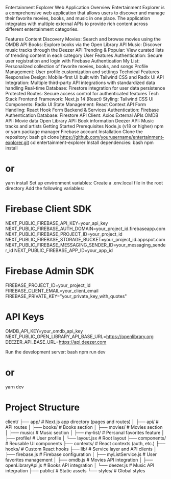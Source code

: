 Entertainment Explorer Web Application
Overview
Entertainment Explorer is a comprehensive web application that allows users to discover and manage their favorite movies, books, and music in one place. The application integrates with multiple external APIs to provide rich content across different entertainment categories.

Features
Content Discovery
Movies: Search and browse movies using the OMDB API
Books: Explore books via the Open Library API
Music: Discover music tracks through the Deezer API
Trending & Popular: View curated lists of trending content in each category
User Features
Authentication: Secure user registration and login with Firebase Authentication
My List: Personalized collection of favorite movies, books, and songs
Profile Management: User profile customization and settings
Technical Features
Responsive Design: Mobile-first UI built with Tailwind CSS and Radix UI
API Integration: Multiple third-party API integrations with standardized data handling
Real-time Database: Firestore integration for user data persistence
Protected Routes: Secure access control for authenticated features
Tech Stack
Frontend
Framework: Next.js 14 (React)
Styling: Tailwind CSS
UI Components: Radix UI
State Management: React Context API
Form Handling: React Hook Form
Backend & Services
Authentication: Firebase Authentication
Database: Firestore
API Client: Axios
External APIs
OMDB API: Movie data
Open Library API: Book information
Deezer API: Music tracks and artists
Getting Started
Prerequisites
Node.js (v18 or higher)
npm or yarn package manager
Firebase account
Installation
Clone the repository:
bash
git clone https://github.com/yourusername/entertainment-explorer.git
cd entertainment-explorer
Install dependencies:
bash
npm install
# or
yarn install
Set up environment variables:
Create a .env.local file in the root directory
Add the following variables:
# Firebase Client SDK
NEXT_PUBLIC_FIREBASE_API_KEY=your_api_key
NEXT_PUBLIC_FIREBASE_AUTH_DOMAIN=your_project_id.firebaseapp.com
NEXT_PUBLIC_FIREBASE_PROJECT_ID=your_project_id
NEXT_PUBLIC_FIREBASE_STORAGE_BUCKET=your_project_id.appspot.com
NEXT_PUBLIC_FIREBASE_MESSAGING_SENDER_ID=your_messaging_sender_id
NEXT_PUBLIC_FIREBASE_APP_ID=your_app_id

# Firebase Admin SDK
FIREBASE_PROJECT_ID=your_project_id
FIREBASE_CLIENT_EMAIL=your_client_email
FIREBASE_PRIVATE_KEY="your_private_key_with_quotes"

# API Keys
OMDB_API_KEY=your_omdb_api_key
NEXT_PUBLIC_OPEN_LIBRARY_API_BASE_URL=https://openlibrary.org
DEEZER_API_BASE_URL=https://api.deezer.com

Run the development server:
bash
npm run dev
# or
yarn dev

# Project Structure 
client/
├── app/                 # Next.js app directory (pages and routes)
│   ├── api/             # API routes
│   ├── books/           # Books section
│   ├── movies/          # Movies section
│   ├── music/           # Music section
│   ├── my-list/         # Personal favorites feature
│   ├── profile/         # User profile
│   └── layout.jsx       # Root layout
├── components/          # Reusable UI components
├── contexts/            # React contexts (auth, etc.)
├── hooks/               # Custom React hooks
├── lib/                 # Service layer and API clients
│   ├── firebase.js      # Firebase configuration
│   ├── myListService.js # User favorites management
│   ├── omdb.js          # Movies API integration
│   ├── openLibraryApi.js # Books API integration
│   └── deezer.js        # Music API integration
├── public/              # Static assets
└── styles/              # Global styles



